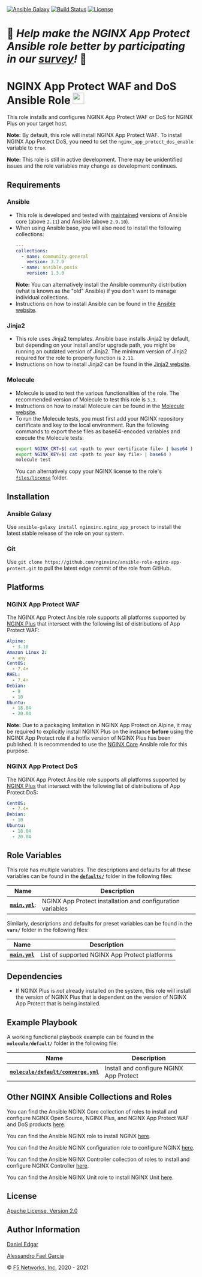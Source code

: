 [![Ansible Galaxy](https://img.shields.io/badge/galaxy-nginxinc.nginx__app__protect-5bbdbf.svg)](https://galaxy.ansible.com/nginxinc/nginx_app_protect)
[![Build Status](https://travis-ci.org/nginxinc/ansible-role-nginx-app-protect.svg?branch=main)](https://travis-ci.org/nginxinc/ansible-role-nginx-app-protect)
[![License](https://img.shields.io/badge/License-Apache--2.0-blue.svg)](https://opensource.org/licenses/Apache-2.0)

# 👾 *Help make the NGINX App Protect Ansible role better by participating in our [survey](https://forms.office.com/Pages/ResponsePage.aspx?id=L_093Ttq0UCb4L-DJ9gcUKLQ7uTJaE1PitM_37KR881UM0NCWkY5UlE5MUYyWU1aTUcxV0NRUllJSC4u)!* 👾

# NGINX App Protect WAF and DoS Ansible Role <img src="images/nap-logo.png" width="30">

This role installs and configures NGINX App Protect WAF or DoS for NGINX Plus on your target host.

**Note:** By default, this role will install NGINX App Protect WAF. To install NGINX App Protect DoS, you need to set the `nginx_app_protect_dos_enable` variable to `true`.

**Note:** This role is still in active development. There may be unidentified issues and the role variables may change as development continues.

## Requirements

### Ansible

*   This role is developed and tested with [maintained](https://docs.ansible.com/ansible/devel/reference_appendices/release_and_maintenance.html) versions of Ansible core (above `2.11`) and Ansible (above `2.9.10`).
*   When using Ansible base, you will also need to install the following collections:
    ```yaml
    ---
    collections:
      - name: community.general
        version: 3.7.0
      - name: ansible.posix
        version: 1.3.0
    ```
    **Note:** You can alternatively install the Ansible community distribution (what is known as the "old" Ansible) if you don't want to manage individual collections.
*   Instructions on how to install Ansible can be found in the [Ansible website](https://docs.ansible.com/ansible/latest/installation_guide/intro_installation.html#upgrading-ansible-from-version-2-9-and-older-to-version-2-10-or-later).

### Jinja2

*   This role uses Jinja2 templates. Ansible base installs Jinja2 by default, but depending on your install and/or upgrade path, you might be running an outdated version of Jinja2. The minimum version of Jinja2 required for the role to properly function is `2.11`.
*   Instructions on how to install Jinja2 can be found in the [Jinja2 website](https://jinja.palletsprojects.com/en/2.11.x/intro/#installation).

### Molecule

*   Molecule is used to test the various functionalities of the role. The recommended version of Molecule to test this role is `3.3`.
*   Instructions on how to install Molecule can be found in the [Molecule website](https://molecule.readthedocs.io/en/latest/installation.html).
*   To run the Molecule tests, you must first add your NGINX repository certificate and key to the local environment. Run the following commands to export these files as base64-encoded variables and execute the Molecule tests:
    ``` bash
    export NGINX_CRT=$( cat <path to your certificate file> | base64 )
    export NGINX_KEY=$( cat <path to your key file> | base64 )
    molecule test
    ```
    You can alternatively copy your NGINX license to the role's [`files/license`](https://github.com/nginxinc/ansible-role-nginx-app-protect/blob/main/files/license/) folder.

## Installation

### Ansible Galaxy

Use `ansible-galaxy install nginxinc.nginx_app_protect` to install the latest stable release of the role on your system.

### Git

Use `git clone https://github.com/nginxinc/ansible-role-nginx-app-protect.git` to pull the latest edge commit of the role from GitHub.

## Platforms

### NGINX App Protect WAF

The NGINX App Protect Ansible role supports all platforms supported by [NGINX Plus](https://www.nginx.com/products/technical-specs/) that intersect with the following list of distributions of App Protect WAF:

```yaml
Alpine:
  - 3.10
Amazon Linux 2:
  - any
CentOS:
  - 7.4+
RHEL:
  - 7.4+
Debian:
  - 9
  - 10
Ubuntu:
  - 18.04
  - 20.04
```

**Note:** Due to a packaging limitation in NGINX App Protect on Alpine, it may be required to explicitly install NGINX Plus on the instance **before** using the NGINX App Protect role if a hotfix version of NGINX Plus has been published. It is recommended to use the [NGINX Core](https://galaxy.ansible.com/nginxinc/nginx_core) Ansible role for this purpose.


### NGINX App Protect DoS

The NGINX App Protect Ansible role supports all platforms supported by [NGINX Plus](https://www.nginx.com/products/technical-specs/) that intersect with the following list of distributions of App Protect DoS:

```yaml
CentOS:
  - 7.4+
Debian:
  - 10
Ubuntu:
  - 18.04
  - 20.04
```

## Role Variables

This role has multiple variables. The descriptions and defaults for all these variables can be found in the **[`defaults/`](https://github.com/nginxinc/ansible-role-nginx-app-protect/blob/main/defaults/)** folder in the following files:

|Name|Description|
|----|-----------|
|**[`main.yml`](https://github.com/nginxinc/ansible-role-nginx-app-protect/blob/main/defaults/main.yml)**:|NGINX App Protect installation and configuration variables|

Similarly, descriptions and defaults for preset variables can be found in the **`vars/`** folder in the following files:

|Name|Description|
|----|-----------|
|**[`main.yml`](https://github.com/nginxinc/ansible-role-nginx-app-protect/blob/main/vars/main.yml)**|List of supported NGINX App Protect platforms|

## Dependencies

*   If NGINX Plus is *not* already installed on the system, this role will install the version of NGINX Plus that is dependent on the version of NGINX App Protect that is being installed.

## Example Playbook

A working functional playbook example can be found in the **`molecule/default/`** folder in the following file:

|Name|Description|
|----|-----------|
|**[`molecule/default/converge.yml`](https://github.com/nginxinc/ansible-role-nginx-app-protect/blob/main/molecule/default/converge.yml)**|Install and configure NGINX App Protect|

## Other NGINX Ansible Collections and Roles

You can find the Ansible NGINX Core collection of roles to install and configure NGINX Open Source, NGINX Plus, and NGINX App Protect WAF and DoS products [here](https://github.com/nginxinc/ansible-collection-nginx).

You can find the Ansible NGINX role to install NGINX [here](https://github.com/nginxinc/ansible-role-nginx).

You can find the Ansible NGINX configuration role to configure NGINX [here](https://github.com/nginxinc/ansible-role-nginx-config).

You can find the Ansible NGINX Controller collection of roles to install and configure NGINX Controller [here](https://github.com/nginxinc/ansible-collection-nginx_controller).

You can find the Ansible NGINX Unit role to install NGINX Unit [here](https://github.com/nginxinc/ansible-role-nginx-unit).

## License

[Apache License, Version 2.0](https://github.com/nginxinc/ansible-role-nginx-app-protect/blob/main/LICENSE)

## Author Information

[Daniel Edgar](https://github.com/aknot242)

[Alessandro Fael Garcia](https://github.com/alessfg)

&copy; [F5 Networks, Inc.](https://www.f5.com/) 2020 - 2021
